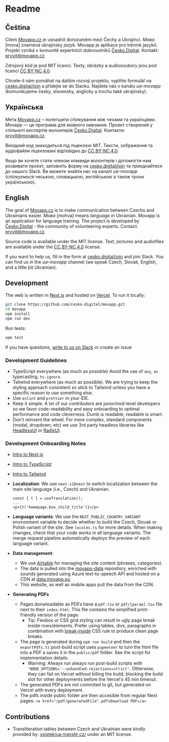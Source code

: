 # Readme

## Čeština

Cílem [Movapp.cz](https://www.movapp.cz/) je usnadnit dorozumění mezi Čechy a Ukrajinci. _Mова_ [mova] znamená ukrajinsky _jazyk_. Movapp je aplikace pro trénink jazyků. Projekt vzniká v komunitě expertních dobrovolníků [Česko.Digital](https://cesko.digital/). Kontakt: pryvit@movapp.cz.

Zdrojový kód je pod MIT licencí. Texty, obrázky a audiosoubory jsou pod licencí [CC BY-NC 4.0](https://creativecommons.org/licenses/by-nc/4.0/deed.cs).

Chcete-li nám pomáhat na dalším rozvoji projektu, vyplňte formulář na [cesko.digital/join](https://cesko.digital/join) a přidejte se do Slacku. Najdete nás v kanálu _ua-movapp_ (komunikujeme česky, slovensky, anglicky a trochu také ukrajinsky).

## Українська

Мета [Movapp.cz](https://www.movapp.cz/) – полегшити спілкування між чехами та українцями. Movapp — це програма для мовного навчання. Проект створений у спільноті експертів-волонтерів [Česko.Digital](https://cesko.digital/). Контакти: pryvit@movapp.cz.

Вихідний код знаходиться під ліцензією MIT. Тексти, зображення та аудіофайли ліцензовані відповідно до [CC BY-NC 4.0](https://creativecommons.org/licenses/by-nc/4.0/deed.uk).

Якщо ви хочете стати членом команди волонтерів і допомогти нам розвивати проєкт, заповніть форму на [cesko.digital/join](https://cesko.digital/join) та приєднайтеся до нашого Slack. Ви можете знайти нас на каналі _ua-movapp_ (спілкуємося чеською, словацькою, англійською а також трохи українською).

## English

The goal of [Movapp.cz](https://www.movapp.cz/) is to make communication between Czechs and Ukrainians easier. _Mова_ [mohva] means _language_ in Ukrainian. Movapp is an application for language training. The project is developed by [Česko.Digital](https://cesko.digital/) - the community of volunteering experts. Contact: pryvit@movapp.cz.

Source code is available under the MIT license. Text, pictures and audiofiles are available under the [CC BY-NC 4.0](https://creativecommons.org/licenses/by-nc/4.0/) license.

If you want to help us, fill in the form at [cesko.digital/join](https://cesko.digital/join) and join Slack. You can find us in the _ua-movapp_ channel (we speak Czech, Slovak, English, and a little bit Ukrainian).

## Development

The web is written in [Next.js](https://nextjs.org/) and hosted on [Vercel](https://vercel.com/). To run it locally:

```bash
git clone https://github.com/cesko-digital/movapp.git
cd movapp
npm install
npm run dev
```

Run tests:

```bash
npm test
```

If you have questions, [write to us on Slack](https://cesko-digital.slack.com/archives/C036GLKL7ME) or create an issue

### Development Guidelines

- TypeScript everywhere (as much as posisble) Avoid the use of `any`, `as` typecasting, `ts-ignore`.
- Tailwind everywhere (as much as possible). We are trying to keep the styling approach consistent so stick to Tailwind unless you have a specific reason to use something else.
- Use `eslint` and `prettier` in your IDE.
- Keep it simple. A lot of our contributors are junior/mid-level developers so we favor code-readability and easy onboarding to optimal performance and code cleverness. Dumb is readable, readable is smart.
- Don't reinvent the wheel. For more complex, standard components (modal, dropdown, etc) we use 3rd party headless libraries like [HeadlessUI](https://headlessui.com/) or [RadixUI](https://www.radix-ui.com/).

### Development Onboarding Notes

- [Intro to Next.js](https://www.youtube.com/watch?v=Sklc_fQBmcs&ab_channel=Fireship)
- [Intro to TypeScript](https://www.youtube.com/watch?v=zQnBQ4tB3ZA&ab_channel=Fireship)
- [Intro to Tailwind](https://www.youtube.com/watch?v=mr15Xzb1Ook&ab_channel=Fireship)
- **Localization**: We use `next-i18next` to switch localization between the main site language (i.e., Czech) and Ukrainian.
  ```
  const { t } = useTranslation();
  ...
  <p>{t('homepage.box_child_title')}</p>
  ```
- **Language variants**: We use the `NEXT_PUBLIC_COUNTRY_VARIANT` environment variable to decide whether to build the Czech, Slovak or Polish variant of the site. See `locales.ts` for more details. When making changes, check that your code works in all language variants. The merge request pipeline automatically deploys the preview of each language variant.

- **Data management**:

  - We use [Airtable](https://airtable.com/appLciQqZNGDR3J6W?) for managing the site content (phrases, categories).
  - The data is pulled into the [movapp-data](https://github.com/cesko-digital/movapp-data) repository, enriched with sounds generated using Azure text-to-speech API and hosted on a CDN at [data.movapp.eu](data.movapp.eu)
  - This website, as well as mobile apps pull the data from the CDN.

- **Generating PDFs**
  - Pages donwloadable as PDFs have a `pdf.tsx` or `pdf/[param].tsx` file next to their `index.html`. This file contains the simplified print-friendly version of the page.
    - Tip: Flexbox or CSS grid styling can result in ugly page break inside rows/elements. Prefer using tables, divs, paragraphs in combination with [break-inside](https://developer.mozilla.org/en-US/docs/Web/CSS/break-inside) CSS rule to produce clean page breaks.  
  - The page is generated during `npm run build` and then the `exportPdfs.ts` post-build script uses `pupeeteer` to turn the html file into a PDF a saves it in the `public/pdf` folder. See the script for implementation details.
    - Warning: Always run always run post-build scripts with `"NODE_OPTIONS='--unhandled-rejections=strict'`. Otherwise, they can fail on Vercel without killing the build, blocking the build slot for other deployments before the Vercel's 45 min timeout. 
  - The generated PDFs are not commited to git, but generated on Vercel with every deployment.
  - The pdfs inside public folder are then accesible from regular Next pages: `<a href="/pdf/generatedFile".pdf>Download PDF</a>`

## Contributions

- Transliteration tables between Czech and Ukrainian were kindly provided by: [vsistek/ua-translit-cz/](https://github.com/vsistek/ua-translit-cz/) under an MIT license.

